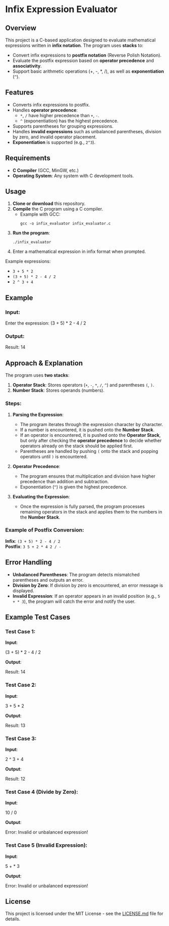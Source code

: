 # Infix Expression Evaluator

## Overview 
This project is a C-based application designed to evaluate mathematical expressions written in **infix notation**. The program uses **stacks** to:
- Convert infix expressions to **postfix notation** (Reverse Polish Notation).
- Evaluate the postfix expression based on **operator precedence** and **associativity**.
- Support basic arithmetic operations (+, -, *, /), as well as **exponentiation** (`^`).

## Features
- Converts infix expressions to postfix.
- Handles **operator precedence**: 
  - `*`, `/` have higher precedence than `+`, `-`.
  - `^` (exponentiation) has the highest precedence.
- Supports parentheses for grouping expressions.
- Handles **invalid expressions** such as unbalanced parentheses, division by zero, and invalid operator placement.
- **Exponentiation** is supported (e.g., `2^3`).

## Requirements
- **C Compiler** (GCC, MinGW, etc.)
- **Operating System**: Any system with C development tools.

## Usage
1. **Clone or download** this repository.
2. **Compile** the C program using a C compiler.
    - Example with GCC:  
      ```
      gcc -o infix_evaluator infix_evaluator.c
      ```
3. **Run the program**:
    ```
    ./infix_evaluator
    ```
4. Enter a mathematical expression in infix format when prompted.

Example expressions:
- `3 + 5 * 2`
- `(3 + 5) * 2 - 4 / 2`
- `2 ^ 3 + 4`

## Example

### Input:
Enter the expression: (3 + 5) * 2 - 4 / 2


### Output:

Result: 14


## Approach & Explanation

The program uses **two stacks**:
1. **Operator Stack**: Stores operators (`+`, `-`, `*`, `/`, `^`) and parentheses `(`, `)`.
2. **Number Stack**: Stores operands (numbers).

### Steps:
1. **Parsing the Expression**: 
   - The program iterates through the expression character by character.
   - If a number is encountered, it is pushed onto the **Number Stack**.
   - If an operator is encountered, it is pushed onto the **Operator Stack**, but only after checking the **operator precedence** to decide whether operators already on the stack should be applied first.
   - Parentheses are handled by pushing `(` onto the stack and popping operators until `)` is encountered.
   
2. **Operator Precedence**: 
   - The program ensures that multiplication and division have higher precedence than addition and subtraction.
   - Exponentiation (`^`) is given the highest precedence.
   
3. **Evaluating the Expression**: 
   - Once the expression is fully parsed, the program processes remaining operators in the stack and applies them to the numbers in the **Number Stack**.

### Example of Postfix Conversion:
**Infix**: `(3 + 5) * 2 - 4 / 2`  
**Postfix**: `3 5 + 2 * 4 2 / -`

## Error Handling
- **Unbalanced Parentheses**: The program detects mismatched parentheses and outputs an error.
- **Division by Zero**: If division by zero is encountered, an error message is displayed.
- **Invalid Expression**: If an operator appears in an invalid position (e.g., `5 + * 3`), the program will catch the error and notify the user.

## Example Test Cases

### Test Case 1:
**Input**:

(3 + 5) * 2 - 4 / 2

**Output**:

Result: 14


### Test Case 2:
**Input**:

3 + 5 * 2

**Output**:

Result: 13


### Test Case 3:
**Input**:

2 ^ 3 + 4

**Output**:

Result: 12


### Test Case 4 (Divide by Zero):
**Input**:

10 / 0

**Output**:

Error: Invalid or unbalanced expression!


### Test Case 5 (Invalid Expression):
**Input**:

5 + * 3

**Output**:

Error: Invalid or unbalanced expression!


## License
This project is licensed under the MIT License - see the [LICENSE.md](LICENSE.md) file for details.
